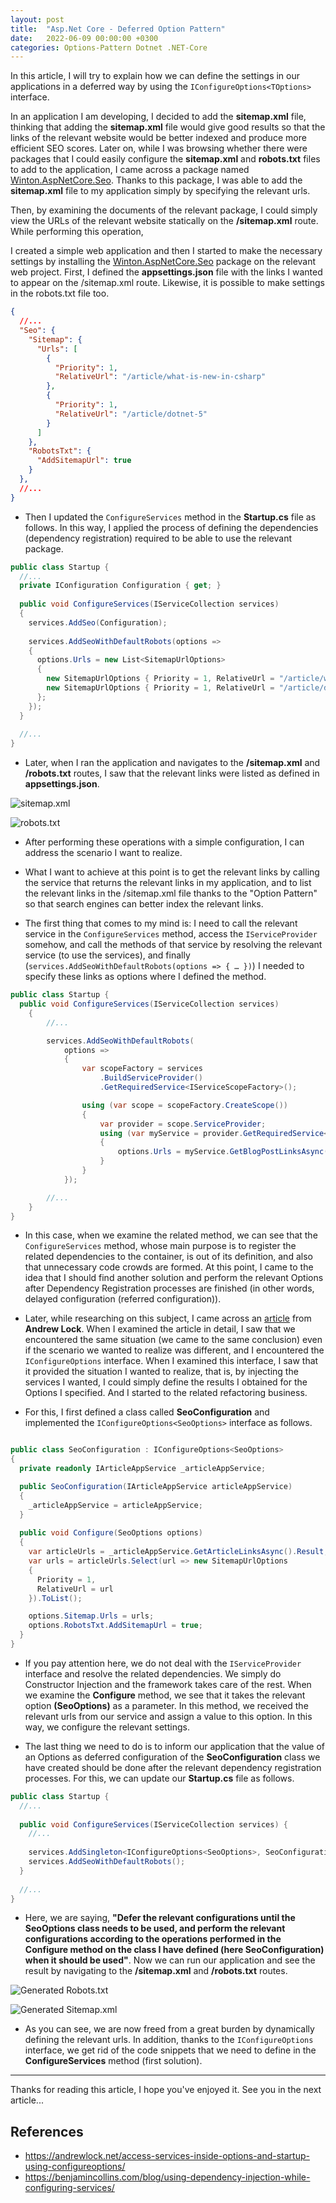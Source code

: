 ```yaml
---
layout: post
title:  "Asp.Net Core - Deferred Option Pattern"
date:   2022-06-09 00:00:00 +0300
categories: Options-Pattern Dotnet .NET-Core
---
```


In this article, I will try to explain how we can define the settings in our applications in a deferred way by using the `IConfigureOptions<TOptions>` interface.

In an application I am developing, I decided to add the **sitemap.xml** file, thinking that adding the **sitemap.xml** file would give good results so that the links of the relevant website would be better indexed and produce more efficient SEO scores. Later on, while I was browsing whether there were packages that I could easily configure the **sitemap.xml** and **robots.txt** files to add to the application, I came across a package named [Winton.AspNetCore.Seo](https://github.com/wintoncode/Winton.AspNetCore.Seo). Thanks to this package, I was able to add the **sitemap.xml** file to my application simply by specifying the relevant urls. 

Then, by examining the documents of the relevant package, I could simply view the URLs of the relevant website statically on the **/sitemap.xml** route. While performing this operation, 

I created a simple web application and then I started to make the necessary settings by installing the [Winton.AspNetCore.Seo](https://github.com/wintoncode/Winton.AspNetCore.Seo) package on the relevant web project. First, I defined the **appsettings.json** file with the links I wanted to appear on the /sitemap.xml route. Likewise, it is possible to make settings in the robots.txt file too. 

```json
{
  //...
  "Seo": {
    "Sitemap": {
      "Urls": [
        {
          "Priority": 1,
          "RelativeUrl": "/article/what-is-new-in-csharp"
        },
        {
          "Priority": 1,
          "RelativeUrl": "/article/dotnet-5"
        }
      ]
    },
    "RobotsTxt": {
      "AddSitemapUrl": true
    }
  },
  //...
}
```

* Then I updated the `ConfigureServices` method in the **Startup.cs** file as follows. In this way, I applied the process of defining the dependencies (dependency registration) required to be able to use the relevant package. 

```csharp
public class Startup {
  //...
  private IConfiguration Configuration { get; }
  
  public void ConfigureServices(IServiceCollection services)
  {
    services.AddSeo(Configuration);
             
    services.AddSeoWithDefaultRobots(options =>
    {
      options.Urls = new List<SitemapUrlOptions>
      {
        new SitemapUrlOptions { Priority = 1, RelativeUrl = "/article/what-is-new-in-csharp" },
        new SitemapUrlOptions { Priority = 1, RelativeUrl = "/article/dotnet-5" }
      };
    });
  }
  
  //...
}
```

* Later, when I ran the application and navigates to the **/sitemap.xml** and **/robots.txt** routes, I saw that the relevant links were listed as defined in **appsettings.json**. 

![sitemap.xml](/assets/images/deferred-option-pattern-article/sitemap.jpeg)

![robots.txt](/assets/images/deferred-option-pattern-article/robots.jpeg)

* After performing these operations with a simple configuration, I can address the scenario I want to realize.

* What I want to achieve at this point is to get the relevant links by calling the service that returns the relevant links in my application, and to list the relevant links in the /sitemap.xml file thanks to the "Option Pattern" so that search engines can better index the relevant links. 

* The first thing that comes to my mind is: I need to call the relevant service in the `ConfigureServices` method, access the `IServiceProvider` somehow, and call the methods of that service by resolving the relevant service (to use the services), and finally (`services.AddSeoWithDefaultRobots(options => { … })`) I needed to specify these links as options where I defined the method. 

```csharp
public class Startup {
  public void ConfigureServices(IServiceCollection services)
    {
        //...

        services.AddSeoWithDefaultRobots(  
            options =>
            {
                var scopeFactory = services
                    .BuildServiceProvider()
                    .GetRequiredService<IServiceScopeFactory>();

                using (var scope = scopeFactory.CreateScope())
                {
                    var provider = scope.ServiceProvider;
                    using (var myService = provider.GetRequiredService<MyArticleService>())
                    {
                        options.Urls = myService.GetBlogPostLinksAsync().Result;
                    }
                }
            });

        //...
    }
}
```

* In this case, when we examine the related method, we can see that the `ConfigureServices` method, whose main purpose is to register the related dependencies to the container, is out of its definition, and also that unnecessary code crowds are formed. At this point, I came to the idea that I should find another solution and perform the relevant Options after Dependency Registration processes are finished (in other words, delayed configuration (referred configuration)). 

* Later, while researching on this subject, I came across an [article](https://andrewlock.net/access-services-inside-options-and-startup-using-configureoptions/) from **Andrew Lock**. When I examined the article in detail, I saw that we encountered the same situation (we came to the same conclusion) even if the scenario we wanted to realize was different, and I encountered the `IConfigureOptions` interface. When I examined this interface, I saw that it provided the situation I wanted to realize, that is, by injecting the services I wanted, I could simply define the results I obtained for the Options I specified. And I started to the related refactoring business. 

* For this, I first defined a class called **SeoConfiguration** and implemented the `IConfigureOptions<SeoOptions>` interface as follows. 

```csharp

public class SeoConfiguration : IConfigureOptions<SeoOptions>
{
  private readonly IArticleAppService _articleAppService;

  public SeoConfiguration(IArticleAppService articleAppService)
  {
    _articleAppService = articleAppService;
  }
        
  public void Configure(SeoOptions options)
  {
    var articleUrls = _articleAppService.GetArticleLinksAsync().Result;
    var urls = articleUrls.Select(url => new SitemapUrlOptions
    {
      Priority = 1, 
      RelativeUrl = url
    }).ToList();

    options.Sitemap.Urls = urls;
    options.RobotsTxt.AddSitemapUrl = true;
  }
}
```

* If you pay attention here, we do not deal with the `IServiceProvider` interface and resolve the related dependencies. We simply do Constructor Injection and the framework takes care of the rest. When we examine the **Configure** method, we see that it takes the relevant option **(SeoOptions)** as a parameter. In this method, we received the relevant urls from our service and assign a value to this option. In this way, we configure the relevant settings. 

* The last thing we need to do is to inform our application that the value of an Options as deferred configuration of the **SeoConfiguration** class we have created should be done after the relevant dependency registration processes. For this, we can update our **Startup.cs** file as follows. 

```csharp
public class Startup {
  //...
  
  public void ConfigureServices(IServiceCollection services) {
    //...
    
    services.AddSingleton<IConfigureOptions<SeoOptions>, SeoConfiguration>();           
    services.AddSeoWithDefaultRobots();
  }
  
  //...
}
```

* Here, we are saying, **"Defer the relevant configurations until the SeoOptions class needs to be used, and perform the relevant configurations according to the operations performed in the Configure method on the class I have defined (here SeoConfiguration) when it should be used"**.
Now we can run our application and see the result by navigating to the **/sitemap.xml** and **/robots.txt** routes. 

![Generated Robots.txt](/assets/images/deferred-option-pattern-article/generated-robots.jpeg)

![Generated Sitemap.xml](/assets/images/deferred-option-pattern-article/generated-sitemap.jpeg)

* As you can see, we are now freed from a great burden by dynamically defining the relevant urls. In addition, thanks to the `IConfigureOptions` interface, we get rid of the code snippets that we need to define in the **ConfigureServices** method (first solution). 

---

Thanks for reading this article, I hope you've enjoyed it. See you in the next article...

## References

* https://andrewlock.net/access-services-inside-options-and-startup-using-configureoptions/
* https://benjamincollins.com/blog/using-dependency-injection-while-configuring-services/
